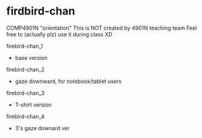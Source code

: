 # firdbird-chan
COMP4901N "orientation"
This is NOT created by 4901N teaching team
Feel free to (actually plz) use it during class XD

firebird-chan_1
- base version

firebird-chan_2
- gaze downward, for notebook/tablet users

firebird-chan_3
- T-shirt version

firebird-chan_4
- 3's gaze downard ver
